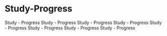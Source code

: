 # Study-Progress
Study - Progress
Study - Progress
Study - Progress
Study - Progress
Study - Progress
Study - Progress
Study - Progress
Study - Progress

